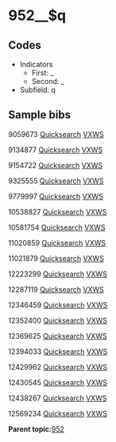 # 952\_\_$q

## Codes

-   Indicators
    -   First: \_
    -   Second: \_
-   Subfield: q

## Sample bibs

9059673 [Quicksearch](https://search.library.yale.edu/catalog/9059673) [VXWS](http://prodorbis.library.yale.edu:7014/vxws/GetHoldingsService?bibId=9059673)

9134877 [Quicksearch](https://search.library.yale.edu/catalog/9134877) [VXWS](http://prodorbis.library.yale.edu:7014/vxws/GetHoldingsService?bibId=9134877)

9154722 [Quicksearch](https://search.library.yale.edu/catalog/9154722) [VXWS](http://prodorbis.library.yale.edu:7014/vxws/GetHoldingsService?bibId=9154722)

9325555 [Quicksearch](https://search.library.yale.edu/catalog/9325555) [VXWS](http://prodorbis.library.yale.edu:7014/vxws/GetHoldingsService?bibId=9325555)

9779997 [Quicksearch](https://search.library.yale.edu/catalog/9779997) [VXWS](http://prodorbis.library.yale.edu:7014/vxws/GetHoldingsService?bibId=9779997)

10538827 [Quicksearch](https://search.library.yale.edu/catalog/10538827) [VXWS](http://prodorbis.library.yale.edu:7014/vxws/GetHoldingsService?bibId=10538827)

10581754 [Quicksearch](https://search.library.yale.edu/catalog/10581754) [VXWS](http://prodorbis.library.yale.edu:7014/vxws/GetHoldingsService?bibId=10581754)

11020859 [Quicksearch](https://search.library.yale.edu/catalog/11020859) [VXWS](http://prodorbis.library.yale.edu:7014/vxws/GetHoldingsService?bibId=11020859)

11021879 [Quicksearch](https://search.library.yale.edu/catalog/11021879) [VXWS](http://prodorbis.library.yale.edu:7014/vxws/GetHoldingsService?bibId=11021879)

12223299 [Quicksearch](https://search.library.yale.edu/catalog/12223299) [VXWS](http://prodorbis.library.yale.edu:7014/vxws/GetHoldingsService?bibId=12223299)

12287119 [Quicksearch](https://search.library.yale.edu/catalog/12287119) [VXWS](http://prodorbis.library.yale.edu:7014/vxws/GetHoldingsService?bibId=12287119)

12346459 [Quicksearch](https://search.library.yale.edu/catalog/12346459) [VXWS](http://prodorbis.library.yale.edu:7014/vxws/GetHoldingsService?bibId=12346459)

12352400 [Quicksearch](https://search.library.yale.edu/catalog/12352400) [VXWS](http://prodorbis.library.yale.edu:7014/vxws/GetHoldingsService?bibId=12352400)

12369625 [Quicksearch](https://search.library.yale.edu/catalog/12369625) [VXWS](http://prodorbis.library.yale.edu:7014/vxws/GetHoldingsService?bibId=12369625)

12394033 [Quicksearch](https://search.library.yale.edu/catalog/12394033) [VXWS](http://prodorbis.library.yale.edu:7014/vxws/GetHoldingsService?bibId=12394033)

12429962 [Quicksearch](https://search.library.yale.edu/catalog/12429962) [VXWS](http://prodorbis.library.yale.edu:7014/vxws/GetHoldingsService?bibId=12429962)

12430545 [Quicksearch](https://search.library.yale.edu/catalog/12430545) [VXWS](http://prodorbis.library.yale.edu:7014/vxws/GetHoldingsService?bibId=12430545)

12438267 [Quicksearch](https://search.library.yale.edu/catalog/12438267) [VXWS](http://prodorbis.library.yale.edu:7014/vxws/GetHoldingsService?bibId=12438267)

12569234 [Quicksearch](https://search.library.yale.edu/catalog/12569234) [VXWS](http://prodorbis.library.yale.edu:7014/vxws/GetHoldingsService?bibId=12569234)

**Parent topic:**[952](../../tags/952/952.md)

